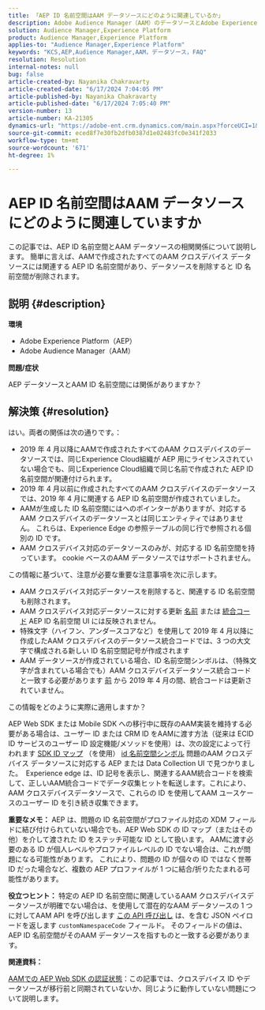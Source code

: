 ```yaml
---
title: 「AEP ID 名前空間はAAM データソースにどのように関連しているか」
description: Adobe Audience Manager（AAM）のデータソースとAdobe Experience Platform（AEP）の ID 名前空間との関係について説明します。
solution: Audience Manager,Experience Platform
product: Audience Manager,Experience Platform
applies-to: "Audience Manager,Experience Platform"
keywords: "KCS,AEP,Audience Manager,AAM，データソース，FAQ"
resolution: Resolution
internal-notes: null
bug: false
article-created-by: Nayanika Chakravarty
article-created-date: "6/17/2024 7:04:05 PM"
article-published-by: Nayanika Chakravarty
article-published-date: "6/17/2024 7:05:40 PM"
version-number: 13
article-number: KA-21305
dynamics-url: "https://adobe-ent.crm.dynamics.com/main.aspx?forceUCI=1&pagetype=entityrecord&etn=knowledgearticle&id=f369155b-dc2c-ef11-840b-000d3a34c086"
source-git-commit: eced8f7e30fb2dfb0387d1e02483fc0e341f2033
workflow-type: tm+mt
source-wordcount: '671'
ht-degree: 1%

---
```


# AEP ID 名前空間はAAM データソースにどのように関連していますか


この記事では、AEP ID 名前空間とAAM データソースの相関関係について説明します。 簡単に言えば、AAMで作成されたすべてのAAM クロスデバイス データソースには関連する AEP ID 名前空間があり、データソースを削除すると ID 名前空間が削除されます。

## 説明 {#description}


<b>環境</b>

- Adobe Experience Platform（AEP）
- Adobe Audience Manager（AAM）


<b>問題/症状</b>

AEP データソースとAAM ID 名前空間には関係がありますか？


## 解決策 {#resolution}


はい。両者の関係は次の通りです。：

- 2019 年 4 月以降にAAMで作成されたすべてのAAM クロスデバイスのデータソースでは、同じExperience Cloud組織が AEP 用にライセンスされていない場合でも、同じExperience Cloud組織で同じ名前で作成された AEP ID 名前空間が関連付けられます。
- 2019 年 4 月以前に作成されたすべてのAAM クロスデバイスのデータソースでは、2019 年 4 月に関連する AEP ID 名前空間が作成されていました。
- AAMが生成した ID 名前空間にはへのポインターがありますが、対応するAAM クロスデバイスのデータソースとは同じエンティティではありません。 これらは、Experience Edge の参照テーブルの同じ行で参照される個別の ID です。
- AAM クロスデバイス対応のデータソースのみが、対応する ID 名前空間を持っています。 cookie ベースのAAM データソースではサポートされません。


この情報に基づいて、注意が必要な重要な注意事項を次に示します。

- AAM クロスデバイス対応データソースを削除すると、関連する ID 名前空間も削除されます。
- AAM クロスデバイス対応データソースに対する更新 <u>名前</u> または <u>統合コード</u> AEP ID 名前空間 UI には反映されません。
- 特殊文字（ハイフン、アンダースコアなど）を使用して 2019 年 4 月以降に作成したAAM クロスデバイスのデータソース統合コードでは、3 つの大文字で構成される新しい ID 名前空間記号が作成されます
- AAM データソースが作成されている場合、ID 名前空間シンボルは、（特殊文字が含まれている場合でも）AAM クロスデバイスデータソース統合コードと一致する必要があります <u>前</u> から 2019 年 4 月の間、統合コードは更新されていません。


この情報をどのように実際に適用しますか？

AEP Web SDK または Mobile SDK への移行中に既存のAAM実装を維持する必要がある場合は、ユーザー ID または CRM ID をAAMに渡す方法（従来は ECID ID サービスのユーザー ID 設定機能/メソッドを使用）は、次の設定によって行われます [SDK ID マップ](https://experienceleague.adobe.com/docs/experience-platform/edge/identity/overview.html?lang=en) （を使用） <u>id 名前空間シンボル</u> 問題のAAM クロスデバイス データソースに対応する AEP または Data Collection UI で見つかりました。  Experience edge は、ID 記号を表示し、関連するAAM統合コードを検索して、正しいAAM統合コードでデータ収集ヒットを転送します。これにより、AAM クロスデバイスデータソースで、これらの ID を使用してAAM ユースケースのユーザー ID を引き続き収集できます。

<b>重要なメモ：</b> AEP は、問題の ID 名前空間がプロファイル対応の XDM フィールドに結び付けられていない場合でも、AEP Web SDK の ID マップ（またはその他）を介して渡された ID をステッチ可能な ID として扱います。 AAMに渡す必要のある ID が個人レベルやプロファイルレベルの ID でない場合は、これが問題になる可能性があります。 これにより、問題の ID が個々の ID ではなく世帯 ID だった場合など、複数の AEP プロファイルが 1 つに結合/折りたたまれる可能性があります。

<b>役立つヒント：</b> 特定の AEP ID 名前空間に関連しているAAM クロスデバイスデータソースが明確でない場合は、を使用して潜在的なAAM データソースの 1 つに対してAAM API を呼び出します [この API 呼び出し](https://bank.demdex.com/portal/api/v1/openapi.yaml) は、を含む JSON ペイロードを返します `customNamespaceCode` フィールド。 そのフィールドの値は、AEP ID 名前空間がそのAAM データソースを指すものと一致する必要があります。

<b>関連資料：</b>

[AAMでの AEP Web SDK の認証状態](https://experienceleague.adobe.com/en/docs/experience-cloud-kcs/kbarticles/ka-21833)：この記事では、クロスデバイス ID やデータソースが移行前と同期されていないか、同じように動作していない問題について説明します。


